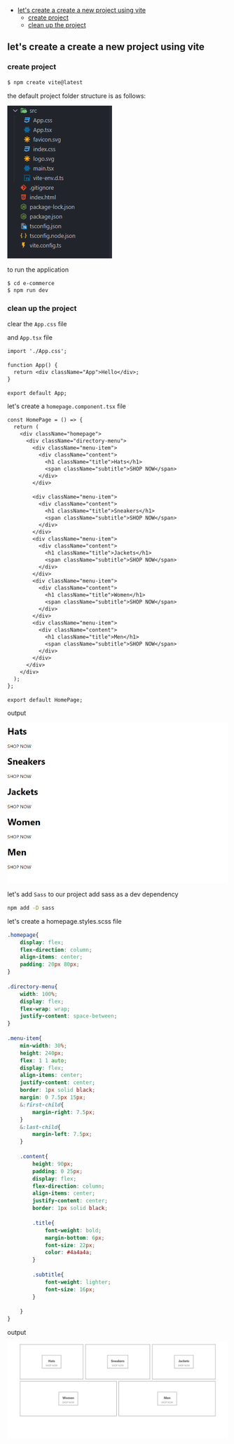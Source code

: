 - [let's create a create a new project using vite](#lets-create-a-create-a-new-project-using-vite)
  - [create project](#create-project)
  - [clean up the project](#clean-up-the-project)

## let's create a create a new project using vite

### create project
```bash
$ npm create vite@latest
```
the default project folder structure is as follows:

![folder structure](./../img/1.png)

to run the application 

```bash 
$ cd e-commerce
$ npm run dev
```

### clean up the project 

clear the `App.css` file

and `App.tsx` file

```tsx
import './App.css';

function App() {
  return <div className="App">Hello</div>;
}

export default App;

```

let's create a `homepage.component.tsx` file

```tsx
const HomePage = () => {
  return (
    <div className="homepage">
      <div className="directory-menu">
        <div className="menu-item">
          <div className="content">
            <h1 className="title">Hats</h1>
            <span className="subtitle">SHOP NOW</span>
          </div>
        </div>

        <div className="menu-item">
          <div className="content">
            <h1 className="title">Sneakers</h1>
            <span className="subtitle">SHOP NOW</span>
          </div>
        </div>
        <div className="menu-item">
          <div className="content">
            <h1 className="title">Jackets</h1>
            <span className="subtitle">SHOP NOW</span>
          </div>
        </div>
        <div className="menu-item">
          <div className="content">
            <h1 className="title">Women</h1>
            <span className="subtitle">SHOP NOW</span>
          </div>
        </div>
        <div className="menu-item">
          <div className="content">
            <h1 className="title">Men</h1>
            <span className="subtitle">SHOP NOW</span>
          </div>
        </div>
      </div>
    </div>
  );
};

export default HomePage;
```
output

![](../img/2.png)

let's add `Sass` to our project
add sass as a dev dependency
```bash
npm add -D sass
```

let's create a homepage.styles.scss file

```scss
.homepage{
    display: flex;
    flex-direction: column;
    align-items: center;
    padding: 20px 80px;
}

.directory-menu{
    width: 100%;
    display: flex;
    flex-wrap: wrap;
    justify-content: space-between;
}

.menu-item{
    min-width: 30%;
    height: 240px;
    flex: 1 1 auto;
    display: flex;
    align-items: center;
    justify-content: center;
    border: 1px solid black;
    margin: 0 7.5px 15px;
    &:first-child{
        margin-right: 7.5px;
    }
    &:last-child{
        margin-left: 7.5px;
    }

    .content{
        height: 90px;
        padding: 0 25px;
        display: flex;
        flex-direction: column;
        align-items: center;
        justify-content: center;
        border: 1px solid black;

        .title{
            font-weight: bold;
            margin-bottom: 6px;
            font-size: 22px;
            color: #4a4a4a;
        }

        .subtitle{
            font-weight: lighter;
            font-size: 16px;
        }

    }
}
```
output

![](../img/3.png)